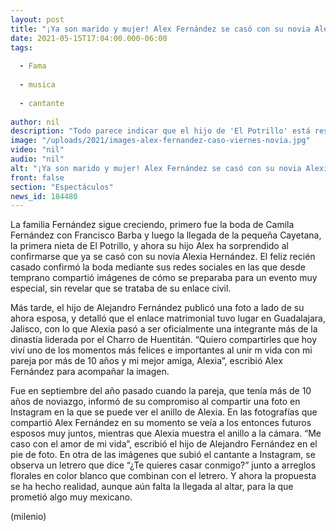 ```yaml
---
layout: post
title: "¡Ya son marido y mujer! Alex Fernández se casó con su novia Alexia en Guadalajara"
date: 2021-05-15T17:04:00.000-06:00
tags:
  
  - Fama
  
  - musica
  
  - cantante
  
author: nil
description: "Todo parece indicar que el hijo de 'El Potrillo' está reservando su traje de mariachi para su llegada al altar. "
image: "/uploads/2021/images-alex-fernandez-caso-viernes-novia.jpg"
video: "nil"
audio: "nil"
alt: "¡Ya son marido y mujer! Alex Fernández se casó con su novia Alexia en Guadalajara"
front: false
section: "Espectáculos"
news_id: 184480
---
```


La familia Fernández sigue creciendo, primero fue la boda de Camila Fernández con Francisco Barba y luego la llegada de la pequeña Cayetana, la primera nieta de El Potrillo, y ahora su hijo Alex ha sorprendido al confirmarse que ya se casó con su novia Alexia Hernández. El feliz recién casado confirmó la boda mediante sus redes sociales en las que desde temprano compartió imágenes de cómo se preparaba para un evento muy especial, sin revelar que se trataba de su enlace civil. 

Más tarde, el hijo de Alejandro Fernández publicó una foto a lado de su ahora esposa, y detalló que el enlace matrimonial tuvo lugar en Guadalajara, Jalisco, con lo que Alexia pasó a ser oficialmente una integrante más de la dinastía liderada por el Charro de Huentitán. “Quiero compartirles que hoy viví uno de los momentos más felices e importantes al unir m vida con mi pareja por más de 10 años y mi mejor amiga, Alexia”, escribió Alex Fernández para acompañar la imagen. 

​Fue en septiembre del año pasado cuando la pareja, que tenía más de 10 años de noviazgo, informó de su compromiso al compartir una foto en Instagram en la que se puede ver el anillo de Alexia. 
En las fotografías que compartió Alex Fernández en su momento se veía a los entonces futuros esposos muy juntos, mientras que Alexia muestra el anillo a la cámara. “Me caso con el amor de mi vida”, escribió el hijo de Alejandro Fernández en el pie de foto. En otra de las imágenes que subió el cantante a Instagram, se observa un letrero que dice “¿Te quieres casar conmigo?” junto a arreglos florales en color blanco que combinan con el letrero. Y ahora la propuesta se ha hecho realidad, aunque aún falta la llegada al altar, para la que prometió algo muy mexicano. 

(milenio)